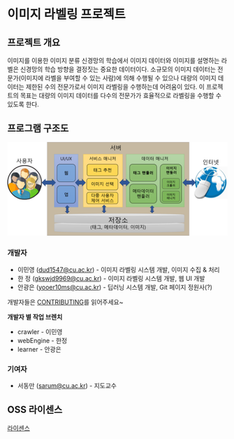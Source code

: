 # 이미지 라벨링 프로젝트

## 프로젝트 개요

이미지를 이용한 이미지 분류 신경망의 학습에서 이미지 데이터와 이미지를 설명하는 라벨은 신경망의 학습 방향을 결정짓는 중요한 데이터이다. 소규모의 이미지 데이터는 전문가(이미지에 라벨을 부여할 수 있는 사람)에 의해 수행될 수 있으나 대량의 이미지 데이터는 제한된 수의 전문가로서 이미지 라벨링을 수행하는데 어려움이 있다. 이 프로젝트의 목표는 대량의 이미지 데이터를 다수의 전문가가 효율적으로 라벨링을 수행할 수 있도록 한다. 

## 프로그램 구조도

![](mdRes/Image_Labeling_Architecture2.png)

### 개발자

* 이민영 (dud1547@cu.ac.kr) - 이미지 라벨링 시스템 개발, 이미지 수집 & 처리
* 한  정 (gkswjd9969@cu.ac.kr) - 이미지 라벨링 시스템 개발, 웹 UI 개발
* 안광은 (yooer10ms@cu.ac.kr) - 딥러닝 시스템 개발, Git 페이지 정원사(?)

개발자들은 [CONTRIBUTING](CONTRIBUTING.md)를 읽어주세요~

**개발자 별 작업 브렌치**

* crawler - 이민영
* webEngine - 한정
* learner - 안광은

### 기여자

* 서동만 (sarum@cu.ac.kr) - 지도교수

## OSS 라이센스

[라이센스](LICENSE.md)
